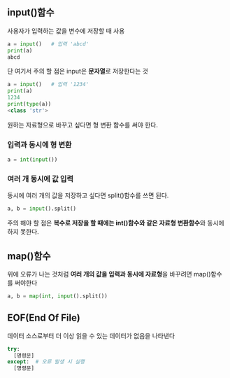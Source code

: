 ## input()함수

사용자가 입력하는 값을 변수에 저장할 때 사용
```python
a = input()   # 입력 'abcd'
print(a)
abcd
```

단 여기서 주의 할 점은 input은 **문자열**로 저장한다는 것
```python
a = input()   # 입력 '1234'
print(a)
1234
print(type(a))
<class 'str'>
```

원하는 자료형으로 바꾸고 싶다면 형 변환 함수를 써야 한다.
### 입력과 동시에 형 변환
```python
a = int(input())
```
### 여러 개 동시에 값 입력
동시에 여러 개의 값을 저장하고 싶다면 split()함수를 쓰면 된다.
```python
a, b = input().split()
```
주의 해야 할 점은 **복수로 저장을 할 때에는 int()함수와 같은 자료형 변환함수**와 동시에 하지 못한다.

## map()함수

위에 오류가 나는 것처럼 **여러 개의 값을 입력과 동시에 자료형**을 바꾸려면 map()함수를 써야한다
```python
a, b = map(int, input().split())
```

## EOF(End Of File)
데이터 소스로부터 더 이상 읽을 수 있는 데이터가 없음을 나타낸다
```python
try:
  [명령문]
except:  # 오류 발생 시 실행
  [명령문] 
```
